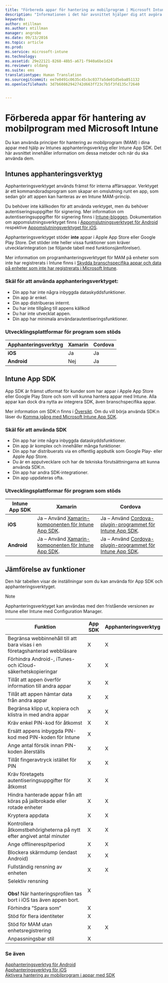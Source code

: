 ```yaml
---
title: "Förbereda appar för hantering av mobilprogram | Microsoft Intune"
description: "Informationen i det här avsnittet hjälper dig att avgöra när du ska använda apphanteringsverktyget och App SDK för att förbereda dina verksamhetsspecifika appar för användning av hanteringsprinciper för mobilappar."
keywords: 
author: mtillman
ms.author: mtillman
manager: angrobe
ms.date: 09/13/2016
ms.topic: article
ms.prod: 
ms.service: microsoft-intune
ms.technology: 
ms.assetid: 29e22121-8268-48b5-a671-f940a6be1d24
ms.reviewer: oldang
ms.suite: ems
translationtype: Human Translation
ms.sourcegitcommit: ee7e0491c0635c45cbc0377a5de01d5eba851132
ms.openlocfilehash: 3d7b60862942742d663ff23c7b5f3fd135c72640


---
```


# <a name="decide-how-to-prepare-apps-for-mobile-application-management-with-microsoft-intune"></a>Förbereda appar för hantering av mobilprogram med Microsoft Intune
Du kan använda principer för hantering av mobilprogram (MAM) i dina appar med hjälp av Intunes apphanteringsverktyg eller Intune App SDK. Det här avsnittet innehåller information om dessa metoder och när du ska använda dem.

## <a name="intune-app-wrapping-tool"></a>Intunes apphanteringsverktyg
Apphanteringsverktyget används främst för interna affärsappar. Verktyget är ett kommandoradsprogram som skapar en omslutning runt en app, som sedan gör att appen kan hanteras av en Intune MAM-princip.

Du behöver inte källkoden för att använda verktyget, men du behöver autentiseringsuppgifter för signering.  Mer information om autentiseringsuppgifter för signering finns i [Intune-bloggen](https://blogs.technet.microsoft.com/enterprisemobility/2015/02/25/how-to-obtain-the-prerequisites-for-the-intune-app-wrapping-tool-for-ios/). Dokumentation om appomslutningsverktyget finns i [Appomslutningsverktyget för Android](prepare-android-apps-for-mobile-application-management-with-the-microsoft-intune-app-wrapping-tool.md) respektive [Appomslutningsverktyget för iOS](prepare-ios-apps-for-mobile-application-management-with-the-microsoft-intune-app-wrapping-tool.md).

Apphanteringsverktyget stöder **inte** appar i Apple App Store eller Google Play Store. Det stöder inte heller vissa funktioner som kräver utvecklarintegration (se följande tabell med funktionsjämförelser).


Mer information om programhanteringsverktyget för MAM på enheter som inte har registrerats i Intune finns i [Skydda branschspecifika appar och data på enheter som inte har registrerats i Microsoft Intune](protect-line-of-business-apps-and-data-on-devices-not-enrolled-in-microsoft-intune.md).

### <a name="reasons-to-use-the-app-wrapping-tool"></a>Skäl för att använda apphanteringsverktyget:
* Din app har inte några inbyggda dataskyddsfunktioner.
* Din app är enkel.
* Din app distribueras internt.
* Du har inte tillgång till appens källkod
* Du har inte utvecklat appen.
* Din app har minimala användarautentiseringsfunktioner.


### <a name="supported-app-development-platforms"></a>Utvecklingsplattformar för program som stöds

|**Apphanteringsverktyg** | **Xamarin** |**Cordova** |
|------|----|----|
|**iOS** |Ja|Ja|
|**Android**| Nej |Ja|

## <a name="intune-app-sdk"></a>Intune App SDK
App SDK är främst utformat för kunder som har appar i Apple App Store eller Google Play Store och som vill kunna hantera appar med Intune. Alla appar kan dock dra nytta av integrera SDK, även branschspecifika appar.

Mer information om SDK:n finns i [Översikt](/intune/develop/intune-app-sdk). Om du vill börja använda SDK:n läser du [Komma igång med Microsoft Intune App SDK](/intune/develop/intune-app-sdk-get-started).

### <a name="reasons-to-use-the-sdk"></a>Skäl för att använda SDK
* Din app har inte några inbyggda dataskyddsfunktioner.
* Din app är komplex och innehåller många funktioner.
* Din app har distribuerats via en offentlig appbutik som Google Play- eller Apple App Store.
* Du är en apputvecklare och har de tekniska förutsättningarna att kunna använda SDK:n.
* Din app har andra SDK-integrationer.
* Din app uppdateras ofta.

### <a name="supported-app-development-platforms"></a>Utvecklingsplattformar för program som stöds

|**Intune App SDK** |**Xamarin** |**Cordova**
|------|----|----|
|**iOS**|Ja – Använd [Xamarin-komponenten för Intune App SDK](/../develop/intune-app-sdk-xamarin).|Ja – Använd [Cordova-plugin-programmet för Intune App SDK](/../develop/intune-app-sdk-cordova).|
|**Android**| Ja – Använd [Xamarin-komponenten för Intune App SDK](/../develop/intune-app-sdk-xamarin).|Ja – Använd [Cordova-plugin-programmet för Intune App SDK](/../develop/intune-app-sdk-cordova).|

## <a name="feature-comparison"></a>Jämförelse av funktioner
Den här tabellen visar de inställningar som du kan använda för App SDK och apphanteringsverktyget.

> [!NOTE]
> Apphanteringsverktyget kan användas med den fristående versionen av Intune eller Intune med Configuration Manager.

|Funktion|App SDK|Apphanteringsverktyg|
|-----------|---------------------|-----------|
|Begränsa webbinnehåll till att bara visas i en företagshanterad webbläsare|X|X|
|Förhindra Android-, iTunes- och iCloud-säkerhetskopieringar|X|X|
|Tillåt att appen överför information till andra appar|X|X|
|Tillåt att appen hämtar data från andra appar|X|X|
|Begränsa klipp ut, kopiera och klistra in med andra appar|X|X|
|Kräv enkel PIN-kod för åtkomst|X|X|
|Ersätt appens inbyggda PIN-kod med PIN-koden för Intune|X||
|Ange antal försök innan PIN-koden återställs|X|X|
|Tillåt fingeravtryck istället för PIN |X|X|
|Kräv företagets autentiseringsuppgifter för åtkomst|X|X|
|Hindra hanterade appar från att köras på jailbrokade eller rotade enheter|X|X|
|Kryptera appdata|X|X|
|Kontrollera åtkomstbehörigheterna på nytt efter angivet antal minuter|X|X|
|Ange offlinerespitperiod|X|X|
|Blockera skärmdump (endast Android)|X|X|
|Fullständig rensning av enheten|X|X|
|Selektiv rensning <br></br>**Obs!** När hanteringsprofilen tas bort i iOS tas även appen bort.|X||
|Förhindra ”Spara som” |X||
|Stöd för flera identiteter|X||
|Stöd för MAM utan enhetsregistrering|X|X|
|Anpassningsbar stil |X|||
### <a name="see-also"></a>Se även

[Apphanteringsverktyg för Android](prepare-android-apps-for-mobile-application-management-with-the-microsoft-intune-app-wrapping-tool.md)</br>
[Apphanteringsverktyg för iOS](prepare-ios-apps-for-mobile-application-management-with-the-microsoft-intune-app-wrapping-tool.md)</br>
[Aktivera hantering av mobilprogram i appar med SDK](use-the-sdk-to-enable-apps-for-mobile-application-management.md)



<!--HONumber=Dec16_HO2-->



